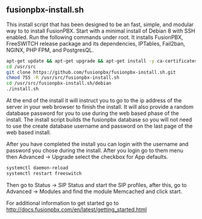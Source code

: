 fusionpbx-install.sh
--------------------------------------

This install script that has been designed to be an fast, simple, and modular way to to install FusionPBX. Start with a minimal install of Debian 8 with SSH enabled. Run the following commands under root. It installs FusionPBX, FreeSWITCH release package and its dependencies, IPTables, Fail2ban, NGINX, PHP FPM, and PostgresQL.

```bash
apt-get update && apt-get upgrade && apt-get install -y ca-certificates git
cd /usr/src
git clone https://github.com/fusionpbx/fusionpbx-install.sh.git
chmod 755 -R /usr/src/fusionpbx-install.sh
cd /usr/src/fusionpbx-install.sh/debian
./install.sh
```

At the end of the install it will instruct you to go to the ip address of the server in your web browser to finish the install. It will also provide a random database password for you to use during the web based phase of the install. The install script builds the fusionpbx database so you will not need to use the create database username and password on the last page of the web based install.

After you have completed the install you can login with the username and password you chose during the install. After you login go to them menu then Advanced -> Upgrade select the checkbox for App defaults. 

```bash
systemctl daemon-reload
systemctl restart freeswitch
```

Then go to Status -> SIP Status and start the SIP profiles, after this, go to Advanced -> Modules and find the module Memcached and click start.

For additional information to get started go to http://docs.fusionpbx.com/en/latest/getting_started.html 


